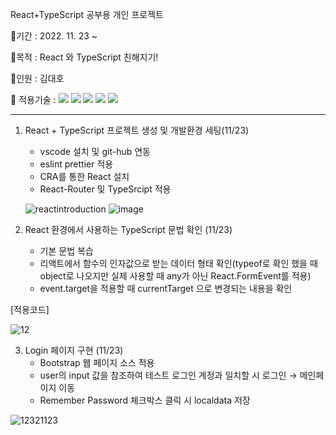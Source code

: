 React+TypeScript 공부용 개인 프로젝트


🐶기간 : 2022. 11. 23 ~ 

🐶목적 : React 와 TypeScript 친해지기!

🐶인원 : 김대호

🐶 적용기술 : <img src="https://img.shields.io/badge/React-aqua?style=flat&logo=react&logoColor=white&magin-left=5px"/> <img src="https://img.shields.io/badge/HTML-orange?style=flat&logo=HTML5&logoColor=white&magin-left=5px"/> <img src="https://img.shields.io/badge/CSS-blue?style=flat&logo=CSS3&logoColor=white&magin-left=5px"/> <img src="https://img.shields.io/badge/TypeScript-gray?style=flat&logo=TypeScript&logoColor=white&magin-left=5px"/> <img src="https://img.shields.io/badge/BootStrap-purple?style=flat&logo=BootStrap&logoColor=white&magin-left=5px"/>

-------------------------------------


1. React + TypeScript 프로젝트 생성 및 개발환경 세팅(11/23)
   - vscode 설치 및 git-hub 연동
   - eslint prettier 적용
   - CRA를 통한 React 설치
   - React-Router 및 TypeSrcipt 적용
   
   ![reactintroduction](https://user-images.githubusercontent.com/98578138/203504109-96c10c69-3126-46a8-998f-345b3751ae43.png)
![image](https://user-images.githubusercontent.com/98578138/203504124-65805979-0dd0-40a5-8a58-1757801bbdb6.png)



2. React 환경에서 사용하는 TypeScript 문법 확인 (11/23)
   - 기본 문법 복습
   - 리액트에서 함수의 인자값으로 받는 데이터 형태 확인(typeof로 확인 했을 때 object로 나오지만 실제 사용할 때 any가 아닌 React.FormEvent<HTMLInputElement>를 적용)
   - event.target을 적용할 때 currentTarget 으로 변경되는 내용을 확인

  [적용코드]
  
![12](https://user-images.githubusercontent.com/98578138/203503804-5e5efb66-af70-4156-a9f3-d99392e388c2.png)


3. Login 페이지 구현 (11/23)
   - Bootstrap 웹 페이지 소스 적용 
   - user의 input 값을 참조하여 테스트 로그인 계정과 일치할 시 로그인 → 메인페이지 이동
   - Remember Password 체크박스 클릭 시 localdata 저장

![12321123](https://user-images.githubusercontent.com/98578138/203503745-16f9e624-b5bb-4aa6-99e9-a16eefdae12f.png)

